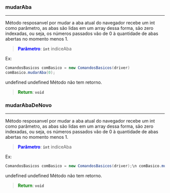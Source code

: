 ### mudarAba 
---

Método resposanvel por mudar a aba atual do navegador recebe um int como parâmetro, as abas são lidas em um array dessa forma, são zero indexadas, ou seja, os números passados vão de 0 à quantidade de abas abertas no momento menos 1.

> <span style="color: blue;">**Parâmetro**</span>: <code>**int**</code> indiceAba

Ex:
```java
ComandosBasicos comBasico = new ComandosBasicos(driver)
comBasico.mudarAba(0);
```

undefined
undefined
Método não tem retorno.

> <span style="color: green;">**Return**</span>: <code>**void**</code>

### mudarAbaDeNovo 
---

Método resposanvel por mudar a aba atual do navegador recebe um int como parâmetro, as abas são lidas em um array dessa forma, são zero indexadas, ou seja, os números passados vão de 0 à quantidade de abas abertas no momento menos 1.

> <span style="color: blue;">**Parâmetro**</span>: <code>**int**</code> indiceAba

Ex:
```java
ComandosBasicos comBasico = new ComandosBasicos(driver);\n comBasico.mudarAba(0);
```

undefined
undefined
Método não tem retorno.

> <span style="color: green;">**Return**</span>: <code>**void**</code>

